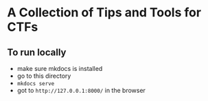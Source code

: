 # A Collection of Tips and Tools for CTFs

## To run locally
- make sure mkdocs is installed
- go to this directory
- `mkdocs serve`
- got to `http://127.0.0.1:8000/` in the browser